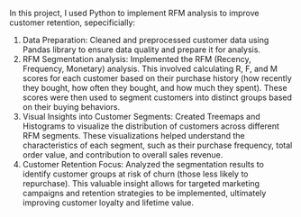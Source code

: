 In this project, I used Python to implement RFM analysis to improve customer retention, sepecificially:
1. Data Preparation:
   Cleaned and preprocessed customer data using Pandas library to ensure data quality and prepare it for analysis.
3. RFM Segmentation analysis:
   Implemented the RFM (Recency, Frequency, Monetary) analysis. This involved calculating R, F, and M scores for each customer based on their purchase history (how recently they bought, how often they bought, and how much they spent). These scores were then used to segment customers into distinct groups based on their buying behaviors.
5. Visual Insights into Customer Segments:
   Created Treemaps and Histograms to visualize the distribution of customers across different RFM segments. These visualizations helped understand the characteristics of each segment, such as their purchase frequency, total order value, and contribution to overall sales revenue.
7. Customer Retention Focus:
   Analyzed the segmentation results to identify customer groups at risk of churn (those less likely to repurchase). This valuable insight allows for targeted marketing campaigns and retention strategies to be implemented, ultimately improving customer loyalty and lifetime value.
